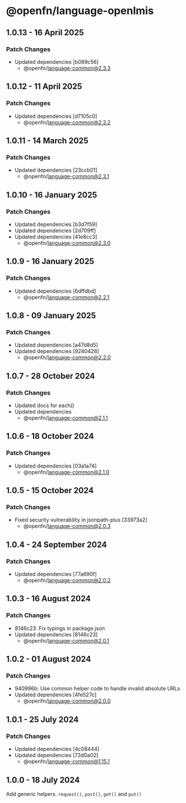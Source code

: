 # @openfn/language-openlmis

## 1.0.13 - 16 April 2025

### Patch Changes

* Updated dependencies \[b089c56]
  * @openfn/language-common@2.3.3

## 1.0.12 - 11 April 2025

### Patch Changes

* Updated dependencies \[d7105c0]
  * @openfn/language-common@2.3.2

## 1.0.11 - 14 March 2025

### Patch Changes

* Updated dependencies \[23ccb01]
  * @openfn/language-common@2.3.1

## 1.0.10 - 16 January 2025

### Patch Changes

* Updated dependencies \[b3d7f59]
* Updated dependencies \[2d709ff]
* Updated dependencies \[41e8cc3]
  * @openfn/language-common@2.3.0

## 1.0.9 - 16 January 2025

### Patch Changes

* Updated dependencies \[6dffdbd]
  * @openfn/language-common@2.2.1

## 1.0.8 - 09 January 2025

### Patch Changes

* Updated dependencies \[a47d8d5]
* Updated dependencies \[9240428]
  * @openfn/language-common@2.2.0

## 1.0.7 - 28 October 2024

### Patch Changes

* Updated docs for each()
* Updated dependencies
  * @openfn/language-common@2.1.1

## 1.0.6 - 18 October 2024

### Patch Changes

* Updated dependencies \[03a1a74]
  * @openfn/language-common@2.1.0

## 1.0.5 - 15 October 2024

### Patch Changes

* Fixed security vulnerability in jsonpath-plus \[33973a2]
  * @openfn/language-common@2.0.3

## 1.0.4 - 24 September 2024

### Patch Changes

* Updated dependencies \[77a690f]
  * @openfn/language-common@2.0.2

## 1.0.3 - 16 August 2024

### Patch Changes

* 8146c23: Fix typings in package.json
* Updated dependencies \[8146c23]
  * @openfn/language-common@2.0.1

## 1.0.2 - 01 August 2024

### Patch Changes

* 940996b: Use common helper code to handle invalid absolute URLs
* Updated dependencies \[4fe527c]
  * @openfn/language-common@2.0.0

## 1.0.1 - 25 July 2024

### Patch Changes

* Updated dependencies \[4c08444]
* Updated dependencies \[73d0a02]
  * @openfn/language-common@1.15.1

## 1.0.0 - 18 July 2024

Add generic helpers. `request()`, `post()`, `get()` and `put()`

